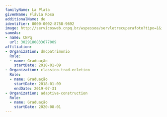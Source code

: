 ```yaml
---
familyName: La Plata
givenName: Flávia Rosa
additionalName: de
identifier: 0000-0002-8758-9692
image: http://servicosweb.cnpq.br/wspessoa/servletrecuperafoto?tipo=1&id=K8640550E9
sameAs:
- name: CNPq
  url: 3029180833677009
affiliation:
- Organization: dmcpatrimonio
  Role:
  - name: Graduação
    startDate: 2018-01-09
- Organization: classico-trad-ecletico
  Role:
  - name: Graduação
    startDate: 2018-01-09
    endDate: 2019-07-31
- Organization: adaptive-construction
  Role:
  - name: Graduação
    startDate: 2020-08-01
---
```




